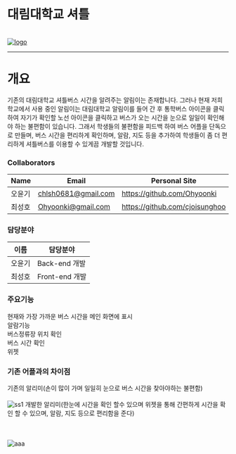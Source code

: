 # 대림대학교 셔틀 


<br>[![logo](https://user-images.githubusercontent.com/48267116/59327147-aa2da280-8d23-11e9-8c31-d0ae9144aad8.png)](https://github.com/cjoisunghoo)

---

# 개요
기존의 대림대학교 셔틀버스 시간을 알려주는 알림이는 존재합니다. 그러나 현재 저희 학교에서 사용 중인 알림이는 대림대학교 알림이를 들어 간 후 통학버스 아이콘을 클릭하여 자기가 확인할 노선 아이콘을 클릭하고 버스가 오는 시간을 눈으로 일일이 확인해야 하는 불편함이 있습니다.
그래서 학생들의 불편함을 피드백 하여 버스 어플을 단독으로 만들며, 버스 시간을 편리하게 확인하며, 알람, 지도 등을 추가하여 학생들이 좀 더 편리하게 셔틀버스를 이용할 수 있게끔 개발할 것입니다.


### Collaborators
| Name | Email | Personal Site |
| - | - | - |
| 오윤기| chlsh0681@gmail.com | https://github.com/Ohyoonki
| 최성호 |  Ohyoonki@gmail.com | https://github.com/cjoisunghoo

### 담당분야
| 이름 | 담당분야 |
| - | - |
| 오윤기 | Back-end 개발 |
| 최성호 | Front-end 개발 |

### 주요기능
현재와 가장 가까운 버스 시간을 메인 화면에 표시
<br>
알람기능
<br>
버스정류장 위치 확인
<br>
버스 시간 확인
<br>
위젯

### 기존 어플과의 차이점
기존의 알리미(손이 많이 가며 일일히 눈으로 버스 시간을 찾아야하는 불편함)<br>
<br>
![ss1](https://user-images.githubusercontent.com/48267116/59327914-ec57e380-8d25-11e9-9837-a0b2513b08c9.png)
개발한 알리미(한눈에 시간을 확인 할수 있으며 위젯을 통해 간편하게 시간을 확인 할 수 있으며, 알람, 지도 등으로 편리함을 준다)<br>
<br><br><br>
![aaa](https://user-images.githubusercontent.com/48267116/59328461-66d53300-8d27-11e9-9971-bba3d5d40357.png)

